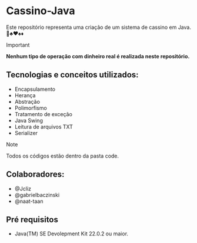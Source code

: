 # Cassino-Java

Este repositório representa uma criação de um sistema de cassino em Java. :slot_machine::clubs::hearts::spades::diamonds:

> [!IMPORTANT]
>**Nenhum tipo de operação com dinheiro real é realizada neste repositório.**

## Tecnologias e conceitos utilizados:
- Encapsulamento
- Herança
- Abstração
- Polimorfismo
- Tratamento de exceção
- Java Swing
- Leitura de arquivos TXT
- Serializer

> [!NOTE]
> Todos os códigos estão dentro da pasta code.

## Colaboradores:
- @Jcliz
- @gabrielbaczinski
- @naat-taan

## Pré requisitos
- Java(TM) SE Devolepment Kit 22.0.2 ou maior.
